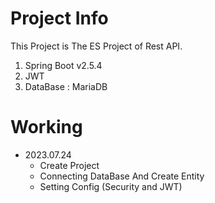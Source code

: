 # Project Info
This Project is The ES Project of Rest API.

1. Spring Boot v2.5.4
2. JWT
3. DataBase : MariaDB

# Working
+ 2023.07.24
  + Create Project
  + Connecting DataBase And Create Entity
  + Setting Config (Security and JWT)

